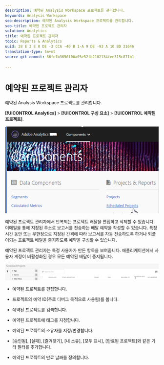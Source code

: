 ```yaml
---
description: 예약된 Analysis Workspace 프로젝트를 관리합니다.
keywords: Analysis Workspace
seo-description: 예약된 Analysis Workspace 프로젝트를 관리합니다.
seo-title: 예약된 프로젝트 관리자
solution: Analytics
title: 예약된 프로젝트 관리자
topic: Reports & Analytics
uuid: 28 E 3 E 0 DE -3 CCA -40 B 1-A 9 DE -93 A 10 BD 31646
translation-type: tm+mt
source-git-commit: 86fe1b3650100a05e52fb2102134fee515c871b1

---
```



# 예약된 프로젝트 관리자

예약된 Analysis Workspace 프로젝트를 관리합니다.

**[!UICONTROL Analytics]** &gt; **[!UICONTROL 구성 요소]** &gt; **[!UICONTROL 예약된 프로젝트]**.

![](assets/components-scheduled-projects.png)

예약된 프로젝트 관리자에서 반복되는 프로젝트 배달을 편집하고 삭제할 수 있습니다. 이메일을 통해 지정된 주소로 보고서를 전송하는 배달 예약을 작성할 수 있습니다. 특정 시간 동안 또는 무한정으로 지정된 간격에 따라 보고서를 자동 전송하도록 하거나 되풀이되는 프로젝트 배달을 중지하도록 예약을 구성할 수 있습니다.

예약된 프로젝트 관리자는 특정 사용자가 만든 항목을 보여줍니다. 애플리케이션에서 사용자 계정이 비활성화된 경우 모든 예약된 배달이 중지됩니다.

![](assets/scheduled-projects.png)

* 예약된 프로젝트를 편집합니다.
* 프로젝트의 예약 ID(주로 디버그 목적으로 사용됨)를 봅니다.
* 예약된 프로젝트를 검색합니다.
* 예약된 프로젝트에 태그를 지정합니다.
* 예약된 프로젝트의 소유자를 지정/변경합니다.
* [승인됨], [실패], [즐겨찾기], [내 소유], [모두 표시], [만료된 프로젝트]와 같은 기타 필터를 추가합니다.

* 예약된 프로젝트의 만료 날짜를 정의합니다.

